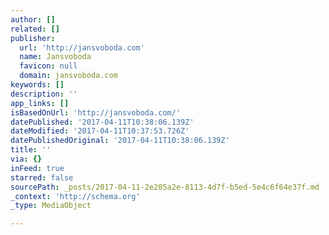 ```yaml
---
author: []
related: []
publisher:
  url: 'http://jansvoboda.com'
  name: Jansvoboda
  favicon: null
  domain: jansvoboda.com
keywords: []
description: ''
app_links: []
isBasedOnUrl: 'http://jansvoboda.com/'
datePublished: '2017-04-11T10:38:06.139Z'
dateModified: '2017-04-11T10:37:53.726Z'
datePublishedOriginal: '2017-04-11T10:38:06.139Z'
title: ''
via: {}
inFeed: true
starred: false
sourcePath: _posts/2017-04-11-2e205a2e-8113-4d7f-b5ed-5e4c6f64e37f.md
_context: 'http://schema.org'
_type: MediaObject

---
```

<article style=""></article>